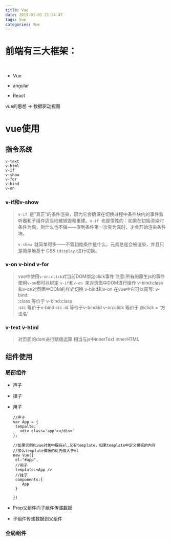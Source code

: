 ```yaml
---
title: Vue
date: 2019-01-01 21:34:47
tags: Vue
categories: Vue
---
```


# 前端有三大框架：

​			

- Vue     

- angular

- React​		

vue的思想 => 数据驱动视图

<!--more-->

# vue使用

## 指令系统

```vue
v-text 
v-html 
v-if
v-show
v-for
v-bind
v-on
```

### v-if和v-show

> `v-if `是“真正”的条件渲染，因为它会确保在切换过程中条件块内的事件监听器和子组件适当地被销毁和重建。`v-if `也是惰性的：如果在初始渲染时条件为假，则什么也不做——直到条件第一次变为真时，才会开始渲染条件块。
>
> `v-show `就简单得多——不管初始条件是什么，元素总是会被渲染，并且只是简单地基于 CSS `(display)`进行切换。

### v-on v-bind v-for

> vue中使用`v-on:click`对当前DOM绑定click事件 注意:所有的原生js的事件使用`v-on`都可以绑定
> `v-if`和`v-on `来对页面中DOM进行操作
> v-bind:class和v-on对页面中DOM的样式切换
> v-bind和v-on
> 在vue中它可以简写: v-bind:         
> :class 等价于 v-bind:class   
> :src 等价于v-bind:src
> :id 等价于v-bind:id
> v-on:click   等价于 @click = '方法名'

### v-text  v-html

> 对页面的dom进行赋值运算   相当与js中innerText innerHTML

## 组件使用

### 局部组件

- 声子 

- 挂子 

- 用子

    ```vue
    //声子
    var App = {
     tempalte:`
       <div class='app'></div>`
    };
    
    //如果实例化vue对象中既有el,又有template，如果template中定义模板的内容
    //那么template模板的优先级大于el
    new Vue({
     el:"#app",
     //用子  
     template:<App />
     //挂子
     components:{
        App
     }
    
    })
    ```


- Prop父组件向子组件传递数据

- 子组件传递数据到父组件

### 全局组件